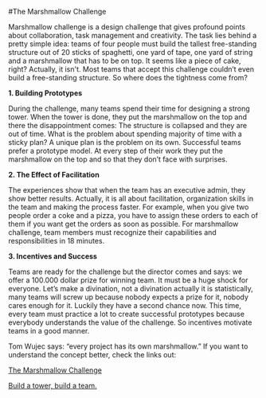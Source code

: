 #The Marshmallow Challenge


Marshmallow challenge is a design challenge that gives profound points about collaboration, task management and creativity. The task lies behind a pretty simple idea: teams of four people must build the tallest free-standing structure out of 20 sticks of spaghetti, one yard of tape, one yard of string and a marshmallow that has to be on top. It seems like a piece of cake, right? Actually, it isn't. Most teams that accept this challenge couldn’t even build a free-standing structure. So where does the tightness come from?


**1. Building Prototypes**


During the challenge, many teams spend their time for designing a strong tower. When the tower is done, they put the marshmallow on the top and there the disappointment comes: The structure is collapsed and they are out of time. What is the problem about spending majority of time with a sticky plan? A unique plan is the problem on its own. Successful teams prefer a prototype model. At every step of their work they put the marshmallow on the top and so that they don’t face with surprises. 


**2. The Effect of Facilitation** 


The experiences show that when the team has an executive admin, they show better results. Actually, it is all about facilitation, organization skills in the team and making the process faster. For example, when you give two people order a coke and a pizza, you have to assign these orders to each of them if you want get the orders as soon as possible. For marshmallow challenge, team members must recognize their capabilities and responsibilities in 18 minutes.

**3. Incentives and Success**


Teams are ready for the challenge but the director comes and says: we offer a 100.000 dollar prize for winning team. It must be a huge shock for everyone. Let’s make a divination, not a divination actually it is statistically, many teams will screw up because nobody expects a prize for it, nobody cares enough for it. Luckily they have a second chance now. This time, every team must practice a lot to create successful prototypes because everybody understands the value of the challenge. So incentives motivate teams in a good manner.


Tom Wujec says: “every project has its own marshmallow.”  If you want to understand the concept better, check the links out:


[The Marshmallow Challenge](http://marshmallowchallenge.com/Welcome.html)


[Build a tower, build a team.](https://www.ted.com/talks/tom_wujec_build_a_tower?language=en)
